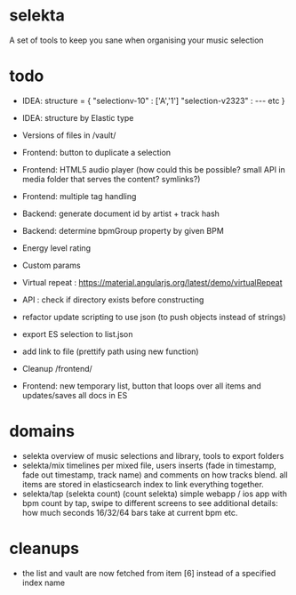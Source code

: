 # selekta
A set of tools to keep you sane when organising your music selection

# todo
- IDEA: structure = { "selectionv-10" : ['A','1'] "selection-v2323" : --- etc }
- IDEA: structure by Elastic type
- Versions of files in /vault/
- Frontend: button to duplicate a selection
- Frontend: HTML5 audio player (how could this be possible? small API in media folder that serves the content? symlinks?)
- Frontend: multiple tag handling
- Backend: generate document id by artist + track hash
- Backend: determine bpmGroup property by given BPM
- Energy level rating
- Custom params
- Virtual repeat : https://material.angularjs.org/latest/demo/virtualRepeat

- API : check if directory exists before constructing
- refactor update scripting to use json (to push objects instead of strings)
- export ES selection to list.json
- add link to file (prettify path using new function)
- Cleanup /frontend/
- Frontend: new temporary list, button that loops over all items and updates/saves all docs in ES

# domains
- selekta
overview of music selections and library, tools to export folders
- selekta/mix
timelines per mixed file, users inserts (fade in timestamp, fade out timestamp, track name) and comments on how tracks blend.
all items are stored in elasticsearch index to link everything together.
- selekta/tap (selekta count) (count selekta)
simple webapp / ios app with bpm count by tap, swipe to different screens to see additional details: how much seconds 16/32/64 bars take at current bpm etc.


# cleanups
- the list and vault are now fetched from item [6] instead of a specified index name
